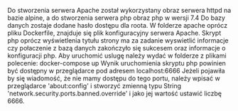 Do stworzenia serwera Apache został wykorzystany obraz serwera httpd na bazie alpine, a do stworzenia serwera php obraz php w wersji 7.4
Do bazy danych zostaje dodane hasło dostępu dla roota.
W folderze apache oprócz pliku Dockerfile, znajduje się plik konfiguracyjny serwera Apache.
Skrypt php oprócz wyświetlenia tytułu strony ma za zadanie wyswietlić informacje czy połaczenie z bazą danych zakończyło się sukcesem oraz informacje o konfiguracji php.
Aby uruchomić uslugę należy wydać w folderze z plikami polecenie:
docker-compose up
Wynik uruchomienia skryptu php powinien być dostępny w przeglądarce pod adresem localhost:6666
Jeżeli pojawiła by się wiadomość, że nie mamy dostępu do tego portu, należy wpisać w przeglądarce  'about:config' i stworzyć zmienną typu String 'network.security.ports.banned.override' i jako jej wartość ustawić liczbę 6666.




